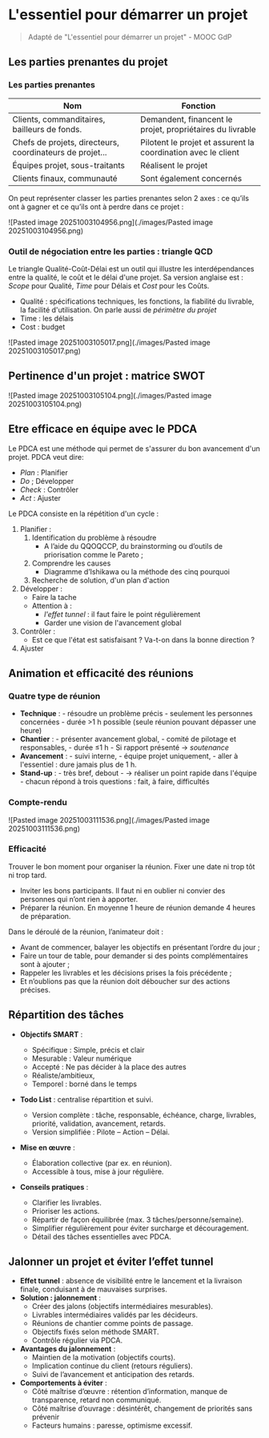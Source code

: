 # L'essentiel pour démarrer un projet

> Adapté de "L'essentiel pour démarrer un projet" - MOOC GdP  

## Les parties prenantes du projet

### Les parties prenantes

| Nom                                                      | Fonction                                                      |
| -------------------------------------------------------- | ------------------------------------------------------------- |
| Clients, commanditaires, bailleurs de fonds.             | Demandent, financent le projet, propriétaires du livrable     |
| Chefs de projets, directeurs, coordinateurs de projet... | Pilotent le projet et assurent la coordination avec le client |
| Équipes projet, sous-traitants                           | Réalisent le projet                                           |
| Clients finaux, communauté                               | Sont également concernés                                      |

On peut représenter classer les parties prenantes selon 2 axes : ce qu’ils ont à gagner et ce qu’ils ont à perdre dans ce projet :

![Pasted image 20251003104956.png](./images/Pasted image 20251003104956.png)

### Outil de négociation entre les parties : triangle QCD

Le triangle Qualité-Coût-Délai est un outil qui illustre les interdépendances entre la qualité, le coût et le délai d'une projet.  Sa version anglaise est : *Scope* pour Qualité, *Time* pour
Délais et *Cost* pour les Coûts.

- Qualité : spécifications techniques, les fonctions, la fiabilité du livrable, la facilité d'utilisation. On parle aussi de *périmètre du projet*
- Time : les délais
- Cost : budget

![Pasted image 20251003105017.png](./images/Pasted image 20251003105017.png)

## Pertinence d'un projet : matrice SWOT

![Pasted image 20251003105104.png](./images/Pasted image 20251003105104.png)

## Etre efficace en équipe avec le PDCA

Le PDCA est une méthode qui permet de s'assurer du bon avancement d'un projet. PDCA veut dire:

- *Plan* : Planifier
- *Do* ; Développer
- *Check* : Contrôler
- *Act* : Ajuster

Le PDCA consiste en la répétition d'un cycle :

1. Planifier :
	1. Identification du problème à résoudre
   		- A l’aide du QQOQCCP, du brainstorming ou d’outils de priorisation comme le Pareto ;
	2. Comprendre les causes
   		- Diagramme d’Ishikawa ou la méthode des cinq pourquoi
	3. Recherche de solution, d'un plan d'action
2. Développer :
   	- Faire la tache
   	- Attention à :
   		- *l'effet tunnel* : il faut faire le point régulièrement
   		- Garder une vision de l'avancement global
3. Contrôler :
   	- Est ce que l'état est satisfaisant ? Va-t-on dans la bonne direction ?
4. Ajuster

## Animation et efficacité des réunions

### Quatre type de réunion

- **Technique** :
	  - résoudre un problème précis
	  - seulement les personnes concernées
	  - durée >1 h possible (seule réunion pouvant dépasser une heure)
- **Chantier** :
	  - présenter avancement global,
	  - comité de pilotage et responsables,
	  - durée ≤1 h
	  - Si rapport présenté $\rightarrow$ *soutenance*
- **Avancement** :
	  - suivi interne,
	  - équipe projet uniquement,
	  - aller à l'essentiel : dure jamais plus de 1 h.  
- **Stand-up** :
	  - très bref, debout
	  - $\rightarrow$ réaliser un point rapide dans l'équipe
	  - chacun répond à trois questions : fait, à faire, difficultés

### Compte-rendu

![Pasted image 20251003111536.png](./images/Pasted image 20251003111536.png)

### Efficacité

Trouver le bon moment pour organiser la réunion. Fixer une date ni trop tôt ni trop tard.

- Inviter les bons participants. Il faut ni en oublier ni convier des personnes qui n’ont rien à apporter.
- Préparer la réunion. En moyenne 1 heure de réunion demande 4 heures de préparation.

Dans le déroulé de la réunion, l’animateur doit :

- Avant de commencer, balayer les objectifs en présentant l’ordre du jour ;
- Faire un tour de table, pour demander si des points complémentaires sont à ajouter ;
- Rappeler les livrables et les décisions prises la fois précédente ;
- Et n’oublions pas que la réunion doit déboucher sur des actions précises.

## Répartition des tâches

- **Objectifs SMART** :  
  - Spécifique : Simple, précis et clair
  - Mesurable : Valeur numérique
  - Accepté : Ne pas décider à la place des autres
  - Réaliste/ambitieux,
  - Temporel : borné dans le temps

- **Todo List** : centralise répartition et suivi.  
  - Version complète : tâche, responsable, échéance, charge, livrables, priorité, validation, avancement, retards.  
  - Version simplifiée : Pilote – Action – Délai.  

- **Mise en œuvre** :  
  - Élaboration collective (par ex. en réunion).  
  - Accessible à tous, mise à jour régulière.  

- **Conseils pratiques** :  
  - Clarifier les livrables.  
  - Prioriser les actions.  
  - Répartir de façon équilibrée (max. 3 tâches/personne/semaine).  
  - Simplifier régulièrement pour éviter surcharge et découragement.  
  - Détail des tâches essentielles avec PDCA.

## Jalonner un projet et éviter l’effet tunnel

- **Effet tunnel** : absence de visibilité entre le lancement et la livraison finale, conduisant à de mauvaises surprises.  
- **Solution : jalonnement** :  
  - Créer des jalons (objectifs intermédiaires mesurables).  
  - Livrables intermédiaires validés par les décideurs.  
  - Réunions de chantier comme points de passage.  
  - Objectifs fixés selon méthode SMART.  
  - Contrôle régulier via PDCA.  
- **Avantages du jalonnement** :  
  - Maintien de la motivation (objectifs courts).  
  - Implication continue du client (retours réguliers).  
  - Suivi de l’avancement et anticipation des retards.  
- **Comportements à éviter** :  
  - Côté maîtrise d’œuvre : rétention d’information, manque de transparence, retard non communiqué.
  - Côté maîtrise d’ouvrage : désintérêt, changement de priorités sans prévenir
  - Facteurs humains : paresse, optimisme excessif.
